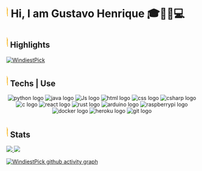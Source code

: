 # <img src="https://raw.githubusercontent.com/ABSphreak/ABSphreak/master/gifs/Hi.gif" height="32px" width="5px"> Hi, I am Gustavo Henrique 🎓👨‍🎓💻


## <img src="https://raw.githubusercontent.com/ABSphreak/ABSphreak/master/gifs/Hi.gif" height="32px" width="5px"> Highlights
<div align="left">
  <a href="https://github.com/WindiestPick/site-support.git">
    <img height="150em" align="center" src="https://github-readme-stats.vercel.app/api/pin/?username=WindiestPick&repo=site-support&show_icons=true&bg_color=19,0a0c10,000000&title_color=fff&text_color=fff&icon_color=fff" alt="WindiestPick" />
  </a>
</div>

## <img src="https://raw.githubusercontent.com/ABSphreak/ABSphreak/master/gifs/Hi.gif" height="32px" width="5px"> Techs | Use  
<div align="center">
  <img src="https://cdn.jsdelivr.net/gh/devicons/devicon/icons/python/python-original.svg" height="40" width="52" alt="python logo"  />
  <img src="https://cdn.jsdelivr.net/gh/devicons/devicon/icons/java/java-original.svg" height="40" width="52" alt="java logo"  />
  <img src="https://cdn.jsdelivr.net/gh/devicons/devicon/icons/javascript/javascript-original.svg" height="40" width="52" alt="Js logo"  />
  <img src="https://cdn.jsdelivr.net/gh/devicons/devicon/icons/html5/html5-original.svg" height="40" width="52" alt="html logo"  />
  <img src="https://cdn.jsdelivr.net/gh/devicons/devicon/icons/css3/css3-original.svg" height="40" width="52" alt="css logo"  />
  <img src="https://cdn.jsdelivr.net/gh/devicons/devicon/icons/csharp/csharp-original.svg" height="40" width="52" alt="csharp logo"  />
  <img src="https://cdn.jsdelivr.net/gh/devicons/devicon/icons/c/c-plain.svg" height="40" width="52" alt="c logo"  />
  <img src="https://cdn.jsdelivr.net/gh/devicons/devicon/icons/react/react-original.svg" height="40" width="52" alt="react logo"  />
  <img src="https://cdn.jsdelivr.net/gh/devicons/devicon/icons/php/php-original.svg" height="40" width="52" alt="rust logo"  />
  <img src="https://cdn.jsdelivr.net/gh/devicons/devicon/icons/arduino/arduino-original-wordmark.svg" height="40" width="52" alt="arduino logo"  />
  <img src="https://cdn.jsdelivr.net/gh/devicons/devicon/icons/mysql/mysql-original.svg" height="40" width="52" alt="raspberrypi logo"  />
  <img src="https://cdn.jsdelivr.net/gh/devicons/devicon/icons/apache/apache-plain.svg" height="40" width="52" alt="docker logo"  />
  <img src="https://cdn.jsdelivr.net/gh/devicons/devicon/icons/markdown/markdown-original-white.svg" height="40" width="52" alt="heroku logo"  />
  <img src="https://cdn.jsdelivr.net/gh/devicons/devicon/icons/git/git-plain.svg" height="40" width="52" alt="git logo"  />
</div>

## <img src="https://raw.githubusercontent.com/ABSphreak/ABSphreak/master/gifs/Hi.gif" height="32px" width="5px"> Stats
<div align="left">
  <a href="https://github.com/WindiestPick">
    <img height="180em" src="https://github-readme-stats.vercel.app/api?username=WindiestPick&show_icons=true&bg_color=19,0a0c10,000000&title_color=fff&text_color=fff&&icon_color=fff&count_private=true&include_all_commits=true&disable_animations=false">
  <img height="180em" src="https://github-readme-stats.vercel.app/api/top-langs?username=WindiestPick&show_icons=true&bg_color=19,0a0c10,000000&title_color=fff&text_color=fff&icon_color=fff&layout=compact"/>
</div>
  
[![WindiestPick github activity graph](https://activity-graph.herokuapp.com/graph?username=WindiestPick&theme=xcode)](https://git.io/WindiestPick)
